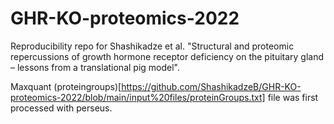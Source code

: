 # GHR-KO-proteomics-2022

Reproducibility repo for Shashikadze et al. "Structural and proteomic repercussions of growth hormone receptor deficiency on the pituitary gland – lessons from a translational pig model". 

Maxquant (proteingroups)[https://github.com/ShashikadzeB/GHR-KO-proteomics-2022/blob/main/input%20files/proteinGroups.txt] file was first processed with perseus. 
